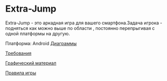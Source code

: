 # Extra-Jump
Extra-Jump - это аркадная игра для вашего смартфона.Задача игрока - подняться как можно выше по области , постоянно перепрыгивая с одной платформы на другую.

Платформа: Android
[Диаграммы](https://github.com/rsajko/Extra-Jump/tree/master/Диагрыммы)

[Требования](https://github.com/rsajko/Extra-Jump/blob/master/Документация/Требования.md)

[Графический материал](https://github.com/rsajko/Extra-Jump/tree/master/Мокапы)

[Правила игры](https://github.com/rsajko/Extra-Jump/blob/master/Правила%20игры/Правила%20игры.md)
